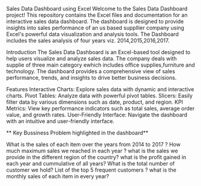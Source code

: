 
Sales Data Dashboard using Excel Welcome to the Sales Data Dashboard project! This repository contains the Excel files and documentation for an interactive sales data dashboard. The dashboard is designed to provide insights into sales performance of an us based suppllier company using Excel's powerful data visualization and analysis tools. The Dashboard includes the sales analysis of four years viz. 2014,2015,2016,2017.

Introduction The Sales Data Dashboard is an Excel-based tool designed to help users visualize and analyze sales data. The company deals with supplie of three main category ewhich includes office supplies,furniture and technology. The dashboard provides a comprehensive view of sales performance, trends, and insights to drive better business decisions.

Features Interactive Charts: Explore sales data with dynamic and interactive charts. Pivot Tables: Analyze data with powerful pivot tables. Slicers: Easily filter data by various dimensions such as date, product, and region. KPI Metrics: View key performance indicators such as total sales, average order value, and growth rates. User-Friendly Interface: Navigate the dashboard with an intuitive and user-friendly interface.

** Key Bussiness Problem highlighted in the dashboard**

What is the sales of each item over the years from 2014 to 2017 ?
How much maximum sales we reached in each year ?
what is the sales we provide in the different region of the country?
what is the profit gained in each year and cummulative of all years?
What is the total number of customer we hold?
List of the top 5 frequent customers ?
what is the monthly sales of each item in every year?
